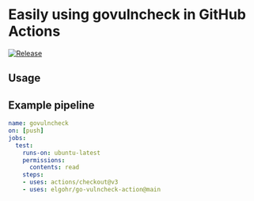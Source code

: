 # Easily using govulncheck in GitHub Actions
[![Release](https://github.com/elgohr/go-vulncheck-action/workflows/Release/badge.svg)](https://github.com/elgohr/go-vulncheck-action/actions/workflows/release.yml)

## Usage

## Example pipeline
```yaml
name: govulncheck 
on: [push]
jobs:
  test:
    runs-on: ubuntu-latest
    permissions:
      contents: read
    steps:
    - uses: actions/checkout@v3
    - uses: elgohr/go-vulncheck-action@main
```
